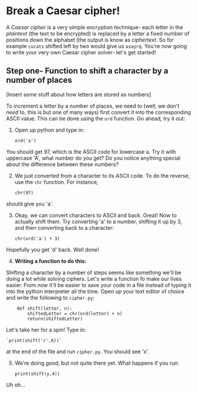 # Break a Caesar cipher!

A *Caesar cipher* is a very simple encryption technique- each letter in the *plaintext* (the text to be encrypted) is replaced by a letter a fixed number of positions down the alphabet (the output is know as *ciphertext*. So for example `cucats` shifted left by two would give us `asayrq`. You're now going to write your very own Caesar cipher solver- let's get started!

## Step one- Function to shift a character by a number of places

[Insert some stuff about how letters are stored as numbers]

To increment a letter by a number of places, we need to (well, we don't *need* to, this is but one of many ways) first convert it into the corresponding ASCII value. This can be done using the `ord` function. Go ahead, try it out:

1. Open up python and type in:

	`ord('a')`

You should get 97, which is the ASCII code for lowercase a. Try it with uppercase 'A', what number do you get? Do you notice anything special about the difference between these numbers?

2. We just converted from a character to its ASCII code. To do the reverse, use the `chr` function. For instance,
	
	`chr(97)`

should give you 'a'.

3. Okay, we can convert characters to ASCII and back. Great! Now to actually shift them. Try converting 'a' to a number, shifting it up by 3, and then converting back to a character:

	`chr(ord('a') + 3)`

Hopefully you get 'd' back. Well done!

4. **Writing a function to do this:**

Shifting a character by a number of steps seems like something we'll be doing a lot while solving ciphers. Let's write a function fo make our lives easier. From now it'll be easier to save your code in a file instead of typing it into the python interpreter all the time. Open up your text editor of choice and write the following to `cipher.py`:
```
	def shift(letter, n):
		shiftedLetter = chr(ord(letter) + n)
		return(shiftedLetter)
```
Let's take her for a spin! Type in:
	
    `print(shift('r',6))`

at the end of the file and run `cipher.py`. You should see 'x'.

5. We're doing good, but not quite there yet. What happens if you run:

	`print(shift(y,4))`

Uh oh...
